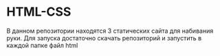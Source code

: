 # HTML-CSS

В данном репозитории находятся 3 статических сайта для набивания руки. Для запуска достаточно скачать репозиторий и запустить в каждой папке файл html
